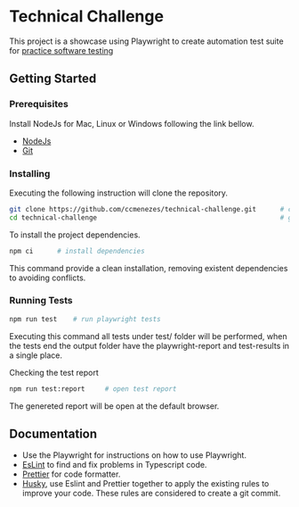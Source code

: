 # Technical Challenge

This project is a showcase using Playwright to create automation test suite for [practice software testing](https://practicesoftwaretesting.com/)

## Getting Started

### Prerequisites

Install NodeJs for Mac, Linux or Windows following the link bellow.

- [NodeJs](https://nodejs.org/en/download/package-manager)
- [Git](https://git-scm.com/downloads)

### Installing

Executing the following instruction will clone the repository.

```bash
git clone https://github.com/ccmenezes/technical-challenge.git      # copy the project
cd technical-challenge                                              # go to the folder
```

To install the project dependencies.

```bash
npm ci      # install dependencies
```

This command provide a clean installation, removing existent dependencies to avoiding conflicts.

### Running Tests

```bash
npm run test    # run playwright tests
```

Executing this command all tests under test/ folder will be performed, when the tests end the output folder have the playwright-report and test-results in a single place.

Checking the test report

```bash
npm run test:report     # open test report
```

The genereted report will be open at the default browser.

## Documentation

- Use the Playwright for instructions on how to use Playwright.
- [EsLint](https://eslint.org/) to find and fix problems in Typescript code.
- [Prettier](https://prettier.io/docs/en/) for code formatter.
- [Husky](https://typicode.github.io/husky/), use Eslint and Prettier together to apply the existing rules to improve your code. These rules are considered to create a git commit.
